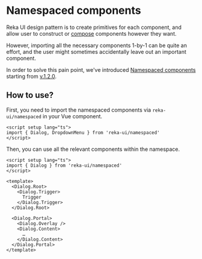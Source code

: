 # Namespaced components

Reka UI design pattern is to create primitives for each component, and allow user to construct or [compose](./composition) components however they want.

However, importing all the necessary components 1-by-1 can be quite an effort, and the user might sometimes accidentally leave out an important component.

In order to solve this pain point, we've introduced [Namespaced components](https://vuejs.org/api/sfc-script-setup.html#namespaced-components) starting from [v.1.2.0](https://github.com/unovue/radix-vue/releases/tag/v1.2.0).

## How to use?

First, you need to import the namespaced components via `reka-ui/namespaced` in your Vue component.

```vue line=2
<script setup lang="ts">
import { Dialog, DropdownMenu } from 'reka-ui/namespaced'
</script>
```

Then, you can use all the relevant components within the namespace.

```vue line=6-17
<script setup lang="ts">
import { Dialog } from 'reka-ui/namespaced'
</script>

<template>
  <Dialog.Root>
    <Dialog.Trigger>
      Trigger
    </Dialog.Trigger>
  </Dialog.Root>

  <Dialog.Portal>
    <Dialog.Overlay />
    <Dialog.Content>
      …
    </Dialog.Content>
  </Dialog.Portal>
</template>
```

